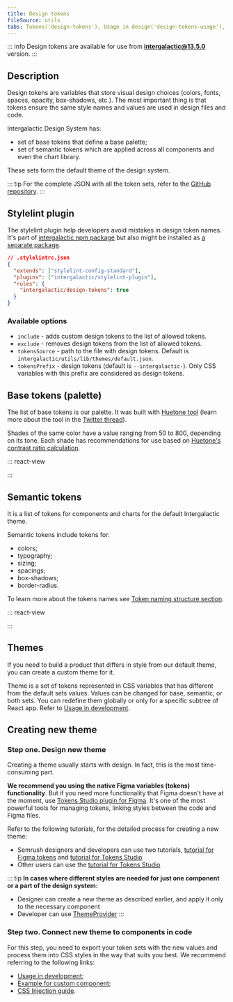 ```yaml
---
title: Design tokens
fileSource: utils
tabs: Tokens('design-tokens'), Usage in design('design-tokens-usage'), Usage in development('design-tokens-usage-development'), Example('design-tokens-code'), Changelog('design-tokens-changelog')
---
```


::: info
Design tokens are available for use from **intergalactic@13.5.0** version.
:::

## Description

Design tokens are variables that store visual design choices (colors, fonts, spaces, opacity, box-shadows, etc.). The most important thing is that tokens ensure the same style names and values are used in design files and code.

Intergalactic Design System has:

- set of base tokens that define a base palette;
- set of semantic tokens which are applied across all components and even the chart library.

These sets form the default theme of the design system.

::: tip
For the complete JSON with all the token sets, refer to the [GitHub repository](https://github.com/semrush/intergalactic/tree/master/semcore/utils/theme).
:::

## Stylelint plugin

The stylelint plugin help developers avoid mistakes in design token names. It's part of [intergalactic npm package](https://www.npmjs.com/package/intergalactic) but also might be installed as [a separate package](https://www.npmjs.com/package/@semcore/stylelint-plugin).

```json
// .stylelintrc.json
{
  "extends": ["stylelint-config-standard"],
  "plugins": ["intergalactic/stylelint-plugin"],
  "rules": {
    "intergalactic/design-tokens": true
  }
}
```

### Available options

- `include` - adds custom design tokens to the list of allowed tokens.
- `exclude` - removes design tokens from the list of allowed tokens.
- `tokensSource` - path to the file with design tokens. Default is `intergalactic/utils/lib/themes/default.json`.
- `tokensPrefix` - design tokens (default is `--intergalactic-`). Only CSS variables with this prefix are considered as design tokens.

## Base tokens (palette)

The list of base tokens is our palette. It was built with [Huetone tool](https://huetone.ardov.me/) (learn more about the tool in the [Twitter thread](https://twitter.com/ardovalexey/status/1447329411678806023)).

Shades of the same color have a value ranging from 50 to 800, depending on its tone. Each shade has recommendations for use based on [Huetone's contrast ratio calculation](https://huetone.ardov.me/).

::: react-view

<script lang="tsx">
import React from 'react';
import tokens from './base-tokens.json';
import BaseTokensTable from '@components/BaseTokens';

const BaseTokens = () => <BaseTokensTable tokens={tokens} />;

const App = BaseTokens;
</script>

:::

## Semantic tokens

It is a list of tokens for components and charts for the default Intergalactic theme.

Semantic tokens include tokens for:

- colors;
- typography;
- sizing;
- spacings;
- box-shadows;
- border-radius.

To learn more about the tokens names see [Token naming structure section](/style/design-tokens/design-tokens-usage#token_naming_structure).

::: react-view

<script lang="tsx">
import React from 'react';
import tokens from './design-tokens.json';
import DesignTokensTable from '@components/DesignTokens';

const DesignTokens = () => <DesignTokensTable tokens={tokens} />;

const App = DesignTokens;
</script>

:::

## Themes

If you need to build a product that differs in style from our default theme, you can create a custom theme for it.

Theme is a set of tokens represented in CSS variables that has different from the default sets values. Values can be changed for base, semantic, or both sets. You can redefine them globally or only for a specific subtree of React app. Refer to [Usage in development](/style/design-tokens/design-tokens-usage-development).

## Creating new theme

### Step one. Design new theme

Creating a theme usually starts with design. In fact, this is the most time-consuming part.

**We recommend you using the native Figma variables (tokens) functionality**. But if you need more functionality that Figma doesn't have at the moment, use [Tokens Studio plugin for Figma](https://www.figma.com/community/plugin/843461159747178978). It's one of the most powerful tools for managing tokens, linking styles between the code and Figma files.

Refer to the following tutorials, for the detailed process for creating a new theme:

- Semrush designers and developers can use two tutorials, [tutorial for Figma tokens](https://www.figma.com/design/1TV7YbEL3FaV0znCkQtsrC/Themes'-playground-%26-tutorial-%F0%9F%8E%93?node-id=13125-73031&node-type=canvas&t=qOTf0DSn0M8p63of-11) and [tutorial for Tokens Studio](https://www.figma.com/design/K1s6wF8NTH3uNHvjkn6hjc/Themes'-playground-%26-tutorial-%F0%9F%8E%93?m=auto&t=jHrLhhOMB32IMklB-6)
- Other users can use the [tutorial for Tokens Studio](https://www.figma.com/community/file/1274028958101796491/semrush-design-tokens)

::: tip
**In cases where different styles are needed for just one component or a part of the design system:**

- Designer can create a new theme as described earlier, and apply it only to the necessary component
- Developer can use [ThemeProvider](/style/design-tokens/design-tokens-usage-development#themeprovider)
  :::

### Step two. Connect new theme to components in code

For this step, you need to export your token sets with the new values and process them into CSS styles in the way that suits you best. We recommend referring to the following links:

- [Usage in development](/style/design-tokens/design-tokens-usage-development);
- [Example for custom component](/style/design-tokens/design-tokens-code);
- [CSS Injection guide](/style/css-injection/css-injection).
